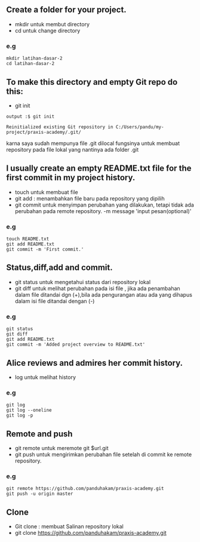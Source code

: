 ## Create a folder for your project.
- mkdir untuk membut directory
- cd untuk change directory
### e.g

```
mkdir latihan-dasar-2
cd latihan-dasar-2

```
## To make this directory and empty Git repo do this:
- git init 
```
output :$ git init

Reinitialized existing Git repository in C:/Users/pandu/my-project/praxis-academy/.git/ 
```
karna saya sudah mempunya file .git dilocal
fungsinya untuk membuat repository pada file lokal yang nantinya ada folder .git

## I usually create an empty README.txt file for the first commit in my project history. 
- touch untuk membuat file
- git add : menambahkan file baru pada repository yang dipilih
- git commit untuk menyimpan perubahan yang dilakukan, tetapi tidak ada perubahan pada remote repository. -m message 'input pesan(optional)'
### e.g
```
touch README.txt 
git add README.txt  
git commit -m 'First commit.' 

```
## Status,diff,add and commit.
- git status  untuk mengetahui status dari repository lokal
- git diff untuk melihat perubahan pada isi file , jika ada penambahan dalam file ditandai dgn (+),bila ada pengurangan atau ada yang dihapus dalam isi file ditandai dengan (-)

### e.g

```
git status
git diff
git add README.txt
git commit -m 'Added project overview to README.txt'

```

## Alice reviews and admires her commit history.
- log untuk melihat history
### e.g

```
git log
git log --oneline
git log -p

```
## Remote and push
- git remote untuk meremote git $url.git 
- git push untuk mengirimkan perubahan file setelah di commit ke remote repository.
### e.g
```
git remote https://github.com/panduhakam/praxis-academy.git
git push -u origin master

```

## Clone
- Git clone : membuat Salinan repository lokal
- git clone https://github.com/panduhakam/praxis-academy.git

